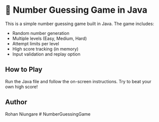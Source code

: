 # 🎯 Number Guessing Game in Java

This is a simple number guessing game built in Java. The game includes:

- Random number generation
- Multiple levels (Easy, Medium, Hard)
- Attempt limits per level
- High score tracking (in memory)
- Input validation and replay option

## How to Play

Run the Java file and follow the on-screen instructions. Try to beat your own high score!

## Author

Rohan Niungare
#   N u m b e r G u e s s i n g G a m e  
 